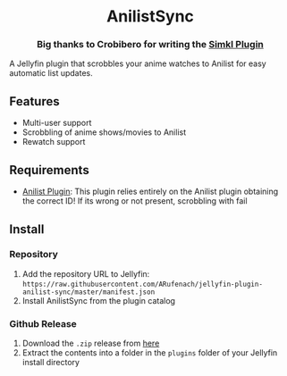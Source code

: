 <h1 align="center">AnilistSync</h1>
<h3 align="center">Big thanks to Crobibero for writing the <a href="https://github.com/crobibero/jellyfin-plugin-simkl">Simkl Plugin</a></h3>

A Jellyfin plugin that scrobbles your anime watches to Anilist for easy automatic list updates.

## Features
- Multi-user support
- Scrobbling of anime shows/movies to Anilist
- Rewatch support


## Requirements
- <a href="https://github.com/jellyfin/jellyfin-plugin-anilist">Anilist Plugin</a>: This plugin relies entirely on the Anilist plugin obtaining the correct ID! If its wrong or not present, scrobbling with fail

## Install
### Repository
1. Add the repository URL to Jellyfin: `https://raw.githubusercontent.com/ARufenach/jellyfin-plugin-anilist-sync/master/manifest.json`
2. Install AnilistSync from the plugin catalog
### Github Release
1. Download the `.zip` release from [here](https://github.com/ARufenach/jellyfin-plugin-anilist-sync/releases/latest)
2. Extract the contents into a folder in the `plugins` folder of your Jellyfin install directory

